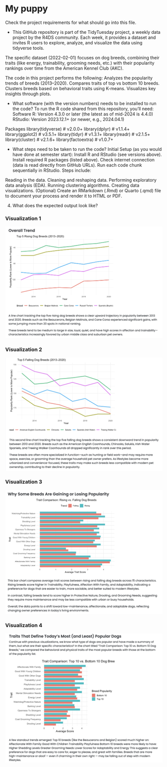 # My puppy

Check the project requirements for what should go into this file.


- This GitHub repository is part of the TidyTuesday project, a weekly data project by the R4DS community. Each week, it provides a dataset and invites R users to explore, analyze, and visualize the data using tidyverse tools. 

The specific dataset (2022-02-01) focuses on dog breeds, combining their traits (like energy, trainability, grooming needs, etc.) with their popularity rankings over time from the American Kennel Club (AKC).

The code in this project performs the following:
Analyzes the popularity trends of breeds (2013–2020).
Compares traits of top vs bottom 10 breeds.
Clusters breeds based on behavioral traits using K-means.
Visualizes key insights through plots.



- What software (with the version numbers) needs to be installed to run the code?
To run the R code shared from this repository, you’ll need:
 Software
R: Version 4.3.0 or later (the latest as of mid-2024 is 4.4.0)
RStudio: Version 2023.12.1+ (or newer, e.g., 2024.04.1)

 Packages
library(tidyverse)     # v2.0.0+
library(dplyr)         # v1.1.4+
library(ggplot2)       # v3.5.1+
library(tidyr)         # v1.3.1+
library(readr)         # v2.1.5+
library(cluster)       # v2.1.6+
library(factoextra)    # v1.0.7+



-  What steps need to be taken to run the code?
Initial Setup (as you would have done at semester start):
Install R and RStudio (see versions above).
Install required R packages (listed above).
Check internet connection (data is read directly from GitHub URLs).
Run each code chunk sequentially in RStudio.
Steps include:

Reading in the data.
Cleaning and reshaping data.
Performing exploratory data analysis (EDA).
Running clustering algorithms.
Creating data visualizations.
(Optional) Create an RMarkdown (.Rmd) or Quarto (.qmd) file to document your process and render it to HTML or PDF.



4. What does the expected output look like?
### Visualization 1
![Trend Plot 1](image/1.png)

### Visualization 2
![Trend Plot 2](image/2.png)

### Visualization 3
![Trend Plot 3](image/3.png)

### Visualization 4
![Trend Plot 4](image/4.png)

